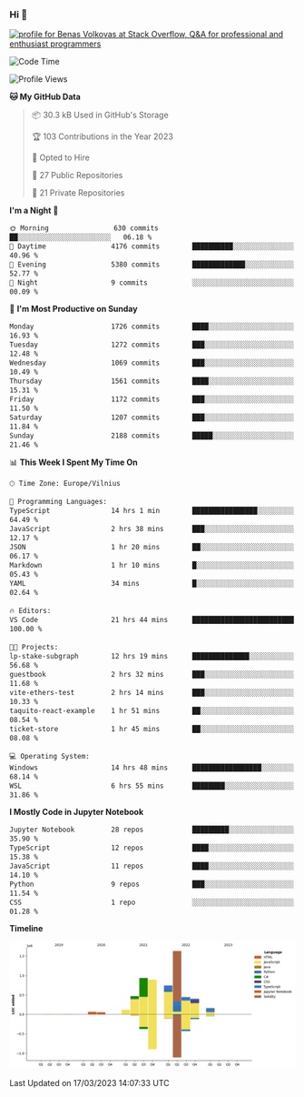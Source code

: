 ### Hi 👋
<a href="https://stackoverflow.com/users/14954249/benas-volkovas"><img src="https://stackoverflow.com/users/flair/14954249.png?theme=dark" width="208" height="58" alt="profile for Benas Volkovas at Stack Overflow, Q&amp;A for professional and enthusiast programmers" title="profile for Benas Volkovas at Stack Overflow, Q&amp;A for professional and enthusiast programmers"></a>

<!--START_SECTION:waka-->
![Code Time](http://img.shields.io/badge/Code%20Time-1%2C335%20hrs%2041%20mins-blue)

![Profile Views](http://img.shields.io/badge/Profile%20Views-0-blue)

**🐱 My GitHub Data** 

> 📦 30.3 kB Used in GitHub's Storage 
 > 
> 🏆 103 Contributions in the Year 2023
 > 
> 💼 Opted to Hire
 > 
> 📜 27 Public Repositories 
 > 
> 🔑 21 Private Repositories 
 > 
**I'm a Night 🦉** 

```text
🌞 Morning                630 commits         ██░░░░░░░░░░░░░░░░░░░░░░░   06.18 % 
🌆 Daytime                4176 commits        ██████████░░░░░░░░░░░░░░░   40.96 % 
🌃 Evening                5380 commits        █████████████░░░░░░░░░░░░   52.77 % 
🌙 Night                  9 commits           ░░░░░░░░░░░░░░░░░░░░░░░░░   00.09 % 
```
📅 **I'm Most Productive on Sunday** 

```text
Monday                   1726 commits        ████░░░░░░░░░░░░░░░░░░░░░   16.93 % 
Tuesday                  1272 commits        ███░░░░░░░░░░░░░░░░░░░░░░   12.48 % 
Wednesday                1069 commits        ███░░░░░░░░░░░░░░░░░░░░░░   10.49 % 
Thursday                 1561 commits        ████░░░░░░░░░░░░░░░░░░░░░   15.31 % 
Friday                   1172 commits        ███░░░░░░░░░░░░░░░░░░░░░░   11.50 % 
Saturday                 1207 commits        ███░░░░░░░░░░░░░░░░░░░░░░   11.84 % 
Sunday                   2188 commits        █████░░░░░░░░░░░░░░░░░░░░   21.46 % 
```


📊 **This Week I Spent My Time On** 

```text
🕑︎ Time Zone: Europe/Vilnius

💬 Programming Languages: 
TypeScript               14 hrs 1 min        ████████████████░░░░░░░░░   64.49 % 
JavaScript               2 hrs 38 mins       ███░░░░░░░░░░░░░░░░░░░░░░   12.17 % 
JSON                     1 hr 20 mins        ██░░░░░░░░░░░░░░░░░░░░░░░   06.17 % 
Markdown                 1 hr 10 mins        █░░░░░░░░░░░░░░░░░░░░░░░░   05.43 % 
YAML                     34 mins             █░░░░░░░░░░░░░░░░░░░░░░░░   02.64 % 

🔥 Editors: 
VS Code                  21 hrs 44 mins      █████████████████████████   100.00 % 

🐱‍💻 Projects: 
lp-stake-subgraph        12 hrs 19 mins      ██████████████░░░░░░░░░░░   56.68 % 
guestbook                2 hrs 32 mins       ███░░░░░░░░░░░░░░░░░░░░░░   11.68 % 
vite-ethers-test         2 hrs 14 mins       ███░░░░░░░░░░░░░░░░░░░░░░   10.33 % 
taquito-react-example    1 hr 51 mins        ██░░░░░░░░░░░░░░░░░░░░░░░   08.54 % 
ticket-store             1 hr 45 mins        ██░░░░░░░░░░░░░░░░░░░░░░░   08.08 % 

💻 Operating System: 
Windows                  14 hrs 48 mins      █████████████████░░░░░░░░   68.14 % 
WSL                      6 hrs 55 mins       ████████░░░░░░░░░░░░░░░░░   31.86 % 
```

**I Mostly Code in Jupyter Notebook** 

```text
Jupyter Notebook         28 repos            █████████░░░░░░░░░░░░░░░░   35.90 % 
TypeScript               12 repos            ████░░░░░░░░░░░░░░░░░░░░░   15.38 % 
JavaScript               11 repos            ████░░░░░░░░░░░░░░░░░░░░░   14.10 % 
Python                   9 repos             ███░░░░░░░░░░░░░░░░░░░░░░   11.54 % 
CSS                      1 repo              ░░░░░░░░░░░░░░░░░░░░░░░░░   01.28 % 
```



**Timeline**

![Lines of Code chart](https://raw.githubusercontent.com/BenasVolkovas/BenasVolkovas/main/assets/bar_graph.png)


 Last Updated on 17/03/2023 14:07:33 UTC
<!--END_SECTION:waka-->
